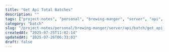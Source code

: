 ```yaml
---
title: "Get Api Total Batches"
description: ""
tags: ["project-notes", "personal", "brewing-manger", "server", "api", "batch"]
category: "batch"
slug: "/project-notes/personal/brewing-manger/server/api/batch/get_api_total_batches.md"
createdAt: "2025-07-25T11:02:14"
updatedAt: "2025-07-26T06:33:03"
draft: false
---
```

